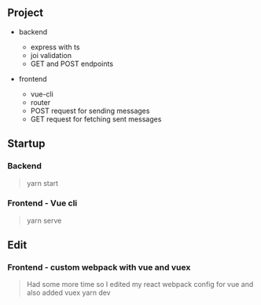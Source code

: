 
## Project

- backend
    - express with ts
    - joi validation
    - GET and POST endpoints

- frontend
    - vue-cli
    - router
    - POST request for sending messages
    - GET request for fetching sent messages

## Startup

### Backend
> yarn start

### Frontend - Vue cli
> yarn serve

## Edit

### Frontend - custom webpack with vue and vuex
> Had some more time so I edited my react webpack config for vue and also added vuex
> yarn dev
